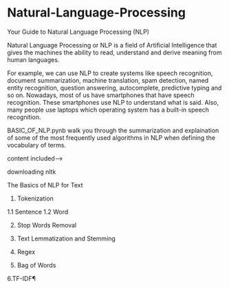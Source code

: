 # Natural-Language-Processing
Your Guide to Natural Language Processing (NLP)

Natural Language Processing or NLP is a field of Artificial Intelligence that gives the machines the ability to read, understand and derive meaning from human languages.

For example, we can use NLP to create systems like speech recognition, document summarization, machine translation, spam detection, named entity recognition, question answering, autocomplete, predictive typing and so on.
Nowadays, most of us have smartphones that have speech recognition. These smartphones use NLP to understand what is said. Also, many people use laptops which operating system has a built-in speech recognition.

BASIC_OF_NLP.pynb walk you through the summarization and explaination of some of the most frequently used algorithms in NLP when defining the vocabulary of terms.
 
content included-->

downloading nltk

  The Basics of NLP for Text

1. Tokenization

  1.1 Sentence 
  1.2 Word

2. Stop Words Removal

3. Text Lemmatization and Stemming

4. Regex

5. Bag of Words

6.TF-IDF¶
